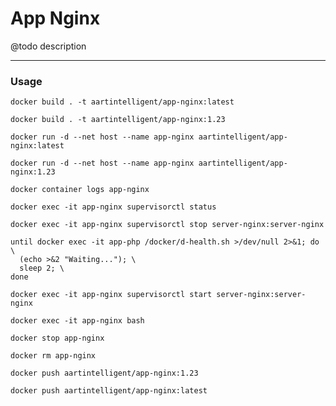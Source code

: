 # App Nginx

@todo description

---

### Usage

```shell
docker build . -t aartintelligent/app-nginx:latest
```

```shell
docker build . -t aartintelligent/app-nginx:1.23
```

```shell
docker run -d --net host --name app-nginx aartintelligent/app-nginx:latest
```

```shell
docker run -d --net host --name app-nginx aartintelligent/app-nginx:1.23
```

```shell
docker container logs app-nginx
```

```shell
docker exec -it app-nginx supervisorctl status
```

```shell
docker exec -it app-nginx supervisorctl stop server-nginx:server-nginx
```

```shell
until docker exec -it app-php /docker/d-health.sh >/dev/null 2>&1; do \
  (echo >&2 "Waiting..."); \
  sleep 2; \
done
```

```shell
docker exec -it app-nginx supervisorctl start server-nginx:server-nginx
```

```shell
docker exec -it app-nginx bash
```

```shell
docker stop app-nginx
```

```shell
docker rm app-nginx
```

```shell
docker push aartintelligent/app-nginx:1.23
```

```shell
docker push aartintelligent/app-nginx:latest
```
